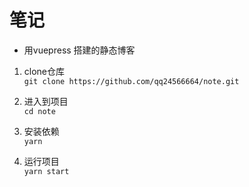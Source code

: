 # 笔记
- 用vuepress 搭建的静态博客

1. clone仓库  
`git clone https://github.com/qq24566664/note.git`
   
2. 进入到项目  
`cd note`
   
3. 安装依赖  
`yarn`
   
4. 运行项目  
`yarn start`

